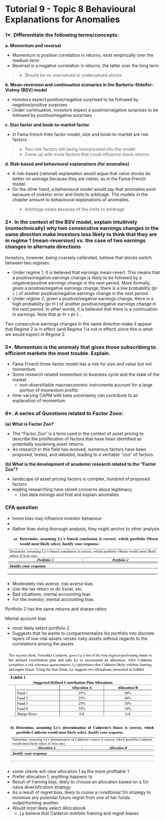 # Tutorial 9 - Topic 8 Behavioural Explanations for Anomalies 

### 1*. Differentiate the following terms/concepts:
**a. Momentum and reversal**

- Momentum is positive correlation in returns, exist empirically over the medium term
- Reversal is a negative correlation in returns, the latter over the long term
> - Should be no overvalued or undervalued stocks

**b. Mean-reversion and continuation scenarios in the Barberis-Shleifer-Vishny (BSV) model**

- Investors expect positive/negative surprised to be followed by negative/positive surprises
- Under continuation, investors expect a positive/negative surprises to be followed by positive/negative surprises

**c. Size factor and book-to-market factor**

- In Fama french thee factor model, size and book-to-market are risk factors

> - Two risk factors still being incorporated into the model
> - Come up with more factors that could influence stock returns
> 

**d. Risk-based and behavioural explanations (for anomalies)**

- A risk-based (rational) explanation would argue that value stocks do better on average because they are riskier, as in the Fama-French model. 
- On the other hand, a behavioural model would say that anomalies exist because of investor error and limits to arbitrage.  The models in the chapter amount to behavioural explanations of anomalies. 

> - Arbitrage exists because of the limits to arbitrage


### 2*. In the context of the BSV model, explain intuitively (nontechnically) why two consecutive earnings changes in the same direction make investors less likely to think that they are in regime 1 (mean-reversion) vs. the case of two earnings changes in alternate directions

Investors, however, being coarsely calibrated, believe that stocks switch between two regimes.  

- Under regime 1, it is believed that earnings mean-revert. This means that a positive/negative 
earnings change is likely to be followed by a negative/positive earnings change in the next 
period. More formally, given a positive/negative earnings change, there is a low probability (pr 
L ) of another positive/negative earnings change in the next period. 
- Under regime 2, given a positive/negative earnings change, there is a high probability (pr  H ) of another positive/negative earnings change in the next period. In other words, it is believed that there is a continuation in earnings.  Note that pr  H  > pr  L . 

Two consecutive earnings changes in the same direction make it appear that Regime 2 is in effect (and Regime 1 is not in effect) since this is what we would expect in Regime 2. 


### 5*. Momentum is the anomaly that gives those subscribing to efficient markets the most trouble. Explain.

- Fama Frnech three-factor model has a role for size and value but not momentum
- Some research related momentum to business cycle and the state of the market
  - non-diversifiable macroeconomic instruments account for a large portion of momentum profits
- time-varying CAPM with beta uncertainty can contribute to an explanation of momentum

### 6*. A series of Questions related to Factor Zoos:

**(a) What is Factor Zoo?**

- The “Factor Zoo” is a term used in the context of asset pricing to describe the proliferation of factors that have been identified as potentially explaining asset returns. 
- As research in this field has evolved, numerous factors have been proposed, tested, and debated, leading to a veritable “zoo” of factors. 

**(b) What is the development of academic research related to the “Factor Zoo”?**

- landscape of asset pricing factors is complex, hundred of proposed factors
- leading researching have raised concerns  about legitimacy
  - Use data minings and find and explain anomalies


### CFA question

- home bias may influence investor behaviour
- 
- Rather than doing thorough analysis, they might anchor to other analysis

![alt text](assets\IMG90.PNG)

- Moderately risk averse, risk averse bias
- Use the tax return to do travel, etc.
- Bad situations, mental accounting bias
- For the investor, mental accounting bias

Portfolio 2 has the same returns and sharpe ratios 

Mental account bias
- most likely select portfolio 2
- Suggests that he wants to compartmentalize his portfolio into discrete layers of low-risk assets verses risky assets without regards to the correlations among the assets

![alt text](assets\IMG91.PNG)


![alt text](assets\IMG92.PNG)

- some clients will view allocation 1 as the more profitable 1
- Prefer allocation 1, anything happens to 
- Result of framing bias, likely to choose an allocation based on a 1/n naive diversification strategy
- As a result of regret bias, likely to coose a conditional 1/n strategy to minimise any potential future regret from one of her funds outperforming another
- Would most likely select AllocationA
  - Ly believe that Calderon exhibits framing and regret biases
